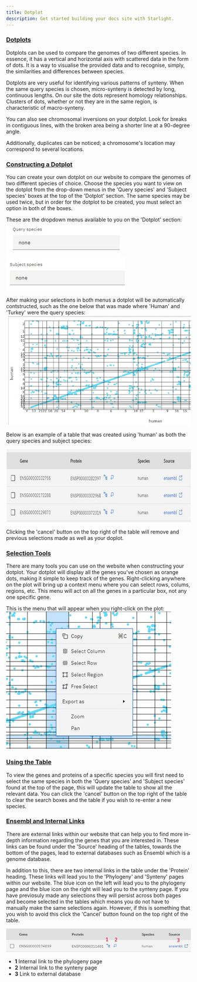 ```yaml
---
title: Dotplot
description: Get started building your docs site with Starlight.
---
```



### <u> Dotplots </u>

Dotplots can be used to compare the genomes of two different species. In essence, it has a vertical and horizontal axis with scattered data in the form of dots. It is a way to visualise the provided data and to recognise, simply, the similarities and differences between species. 

Dotplots are very useful for identifying various patterns of synteny. When the same query species is chosen, micro-synteny is detected by long, continuous lengths. On our site the dots represent homology relationships. Clusters of dots, whether or not they are in the same region, is characteristic of macro-synteny.

You can also see chromosomal inversions on your dotplot. Look for breaks in contiguous lines, with the broken area being a shorter line at a 90-degree angle.

Additionally, duplicates can be noticed; a chromosome's location may correspond to several locations.

### <u> Constructing a Dotplot </u>

You can create your own dotplot on our website to compare the genomes of two different species of choice. Choose the species you want to view on the dotplot from the drop-down menus in the 'Query species' and 'Subject species' boxes at the top of the 'Dotplot' section. The same species may be used twice, but in order for the dotplot to be created, you must select an option in both of the boxes.

These are the dropdown menus available to you on the 'Dotplot' section:
<img src="/src/assets/dot_query.jpg">
<img src="/src/assets/dot_subject.jpg">


After making your selections in both menus a dotplot will be automatically contstructed, such as the one below that was made where 'Human' and 'Turkey' were the query species:
<img src="/src/assets/dotplot.jpg">

Below is an example of a table that was created using 'human' as both the query species and subject species:

<img src="/src/assets/dotplot_table.jpg"
width="650"
height="200"/>



Clicking the 'cancel' button on the top right of the table will remove and previous selections made as well as your doplot.

### <u> Selection Tools </u>

There are many tools you can use on the website when constructing your dotplot. Your dotplot will display all the genes you've chosen as orange dots, making it simple to keep track of the genes. Right-clicking anywhere on the plot will bring up a context menu where you can select rows, colums, regions, etc. This menu will act on all the genes in a particular box, not any one specific gene. 

This is the menu that will appear when you right-click on the plot:
<img src="/src/assets/dot_menu.jpg">


### <u> Using the Table </u>

To view the genes and proteins of a specific species you will first need to select the same species in both the 'Query species' and 'Subject species' found at the top of the page, this will update the table to show all the relevant data. You can click the 'cancel' button on the top right of the table to clear the search boxes and the table if you wish to re-enter a new species. 

### <u> Ensembl and Internal Links </u>

There are external links within our website that can help you to find more in-depth information regarding the genes that you are interested in. These links can be found under the 'Source' heading of the tables, towards the bottom of the pages, lead to external databases such as Ensembl which is a genome database.

In addition to this, there are two internal links in the table under the 'Protein' heading. These links will lead you to the 'Phylogeny' and 'Synteny' pages within our website. The blue icon on the left will lead you to the phylogeny page and the blue icon on the right will lead you to the synteny page. If you have previosuly made any selections they will persist across both pages and become selected in the tables which means you do not have to manually make the same selections again. However, if this is something that you wish to avoid this click the 'Cancel' button found on the top right of the table.

<img src="/src/assets/synteny_table2.jpg">

<ul>
<li><b>1</b> Internal link to the phylogeny page</li>
<li><b>2</b> Internal link to the synteny page</li>
<li><b>3</b> Link to external database </li>
</ul>